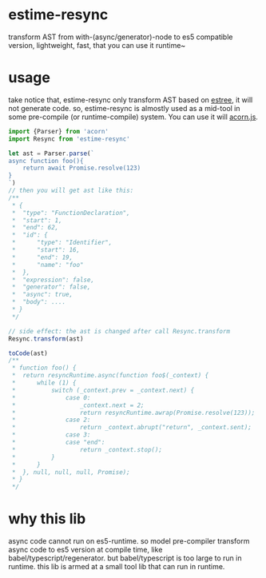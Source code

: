 # estime-resync
transform AST from with-(async/generator)-node to es5 compatible version, lightweight, fast, that you can use it runtime~

# usage

take notice that, estime-resync only transform AST based on [estree](https://github.com/estree/estree), it will not generate code. so, estime-resync is almostly used as a mid-tool in some pre-compile (or runtime-compile) system. You can use it will [acorn.js](https://github.com/acornjs/acorn).

```typescript
import {Parser} from 'acorn'
import Resync from 'estime-resync'

let ast = Parser.parse(`
async function foo(){
    return await Promise.resolve(123)
}
`)
// then you will get ast like this:
/**
 * {
 *  "type": "FunctionDeclaration",
 *  "start": 1,
 *  "end": 62,
 *  "id": {
 *      "type": "Identifier",
 *      "start": 16,
 *      "end": 19,
 *      "name": "foo"
 *  },
 *  "expression": false,
 *  "generator": false,
 *  "async": true,
 *  "body": ....
 * }
 */

// side effect: the ast is changed after call Resync.transform
Resync.transform(ast)

toCode(ast)
/**
 * function foo() {
 *  return resyncRuntime.async(function foo$(_context) {
 *      while (1) {
 *          switch (_context.prev = _context.next) {
 *              case 0:
 *                  _context.next = 2;
 *                  return resyncRuntime.awrap(Promise.resolve(123));
 *              case 2:
 *                  return _context.abrupt("return", _context.sent);
 *              case 3:
 *              case "end":
 *                  return _context.stop();
 *          }
 *      }
 *  }, null, null, null, Promise);
 * }
 */
```

# why this lib

async code cannot run on es5-runtime. so model pre-compiler transform async code to es5 version at compile time, like babel/typescript/regenerator. but babel/typescript is too large to run in runtime. this lib is armed at a small tool lib that can run in runtime.


